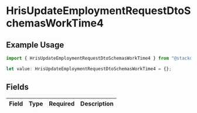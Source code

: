 # HrisUpdateEmploymentRequestDtoSchemasWorkTime4

## Example Usage

```typescript
import { HrisUpdateEmploymentRequestDtoSchemasWorkTime4 } from "@stackone/stackone-client-ts/sdk/models/shared";

let value: HrisUpdateEmploymentRequestDtoSchemasWorkTime4 = {};
```

## Fields

| Field       | Type        | Required    | Description |
| ----------- | ----------- | ----------- | ----------- |